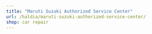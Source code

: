 ```yaml
---
title: "Maruti Suzuki Authorized Service Center"
url: /haldia/maruti-suzuki-authorized-service-center/
shop: car repair
---
```

